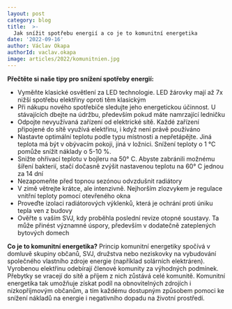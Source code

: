 ```yaml
---
layout: post
category: blog
title:  >-
  Jak snížit spotřebu energií a co je to komunitní energetika
date: '2022-09-16'
author: Václav Okapa
authorId: vaclav.okapa
image: articles/2022/komunitnien.jpg
---
```

**Přečtěte si naše tipy pro snížení spotřeby energií:**
 - Vyměňte klasické osvětlení za LED technologie. LED žárovky mají až 7x nižší spotřebu elektřiny oproti těm klasickým
 - Při nákupu nového spotřebiče sledujte jeho energetickou účinnost. U stávajících dbejte na údržbu, především pokud máte namrzající ledničku
 - Odpojte nevyužívaná zařízení od elektrické sítě. Každé zařízení připojené do sítě využívá elektřinu, i když není právě používáno
 - Nastavte optimální teplotu podle typu místnosti a nepřetápějte. Jiná teplota má být v obývacím pokoji, jiná v ložnici. Snížení teploty o 1 °C pomůže snížit náklady o 5-10 %.
 - Snižte ohřívací teplotu v bojleru na 50° C. Abyste zabránili možnému šíření bakterií, stačí dočasně zvýšit nastavenou teplotu na 60° C jednou za 14 dní
 - Nezapomeňte před topnou sezónou odvzdušnit radiátory
 - V zimě větrejte krátce, ale intenzivně. Nejhorším zlozvykem je regulace vnitřní teploty pomocí otevřeného okna
 - Proveďte izolaci radiátorových výklenků, která je ochrání proti úniku tepla ven z budovy
 - Ověřte s vaším SVJ, kdy proběhla poslední revize otopné soustavy. Ta může přinést významné úspory, především v dodatečně zateplených bytových domech 
 
**Co je to komunitní energetika?**
Princip komunitní energetiky spočívá v domluvě skupiny občanů, SVJ, družstva nebo neziskovky na vybudování společného vlastního zdroje energie (například solárních elektráren). Vyrobenou elektřinu odebírají členové komunity za výhodných podmínek. Přebytky se vracejí do sítě a příjem z nich zůstává celé komunitě. Komunitní energetika tak umožňuje získat podíl na obnovitelných zdrojích i nízkopříjmovým občanům, a tím každému dostupným způsobem pomoci ke snížení nákladů na energie i negativního dopadu na životní prostředí. 
